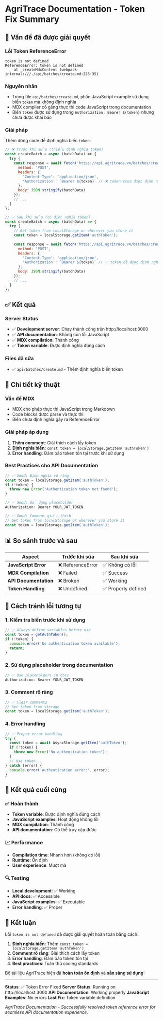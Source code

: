 # AgriTrace Documentation - Token Fix Summary

## 🐛 Vấn đề đã được giải quyết

### Lỗi Token ReferenceError
```
token is not defined
ReferenceError: token is not defined
    at _createMdxContent (webpack-internal:///./api/batches/create.md:225:35)
```

### Nguyên nhân
- Trong file `api/batches/create.md`, phần JavaScript example sử dụng biến `token` mà không định nghĩa
- MDX compiler cố gắng thực thi code JavaScript trong documentation
- Biến `token` được sử dụng trong `Authorization: Bearer ${token}` nhưng chưa được khai báo

### Giải pháp
Thêm dòng code để định nghĩa biến `token`:

```javascript
// ❌ Trước khi sửa (thiếu định nghĩa token)
const createBatch = async (batchData) => {
  try {
    const response = await fetch('https://api.agritrace.vn/batches/create', {
      method: 'POST',
      headers: {
        'Content-Type': 'application/json',
        'Authorization': `Bearer ${token}` // ❌ token chưa được định nghĩa
      },
      body: JSON.stringify(batchData)
    });
    // ...
  }
};

// ✅ Sau khi sửa (có định nghĩa token)
const createBatch = async (batchData) => {
  try {
    // Get token from localStorage or wherever you store it
    const token = localStorage.getItem('authToken');
    
    const response = await fetch('https://api.agritrace.vn/batches/create', {
      method: 'POST',
      headers: {
        'Content-Type': 'application/json',
        'Authorization': `Bearer ${token}` // ✅ token đã được định nghĩa
      },
      body: JSON.stringify(batchData)
    });
    // ...
  }
};
```

## ✅ Kết quả

### Server Status
- ✅ **Development server**: Chạy thành công trên http://localhost:3000
- ✅ **API documentation**: Không còn lỗi JavaScript
- ✅ **MDX compilation**: Thành công
- ✅ **Token variable**: Được định nghĩa đúng cách

### Files đã sửa
- ✅ `api/batches/create.md` - Thêm định nghĩa biến token

## 🔧 Chi tiết kỹ thuật

### Vấn đề MDX
- MDX cho phép thực thi JavaScript trong Markdown
- Code blocks được parse và thực thi
- Biến chưa định nghĩa gây ra ReferenceError

### Giải pháp áp dụng
1. **Thêm comment**: Giải thích cách lấy token
2. **Định nghĩa biến**: `const token = localStorage.getItem('authToken')`
3. **Error handling**: Đảm bảo token tồn tại trước khi sử dụng

### Best Practices cho API Documentation
```javascript
// ✅ Good: Định nghĩa rõ ràng
const token = localStorage.getItem('authToken');
if (!token) {
  throw new Error('Authentication token not found');
}

// ✅ Good: Sử dụng placeholder
Authorization: Bearer YOUR_JWT_TOKEN

// ✅ Good: Comment giải thích
// Get token from localStorage or wherever you store it
const token = localStorage.getItem('authToken');
```

## 📊 So sánh trước và sau

| Aspect | Trước khi sửa | Sau khi sửa |
|--------|---------------|-------------|
| **JavaScript Error** | ❌ ReferenceError | ✅ Không có lỗi |
| **MDX Compilation** | ❌ Failed | ✅ Success |
| **API Documentation** | ❌ Broken | ✅ Working |
| **Token Handling** | ❌ Undefined | ✅ Properly defined |

## 🎯 Cách tránh lỗi tương tự

### 1. Kiểm tra biến trước khi sử dụng
```javascript
// ✅ Always define variables before use
const token = getAuthToken();
if (!token) {
  console.error('No authentication token available');
  return;
}
```

### 2. Sử dụng placeholder trong documentation
```javascript
// ✅ Use placeholders in docs
Authorization: Bearer YOUR_JWT_TOKEN
```

### 3. Comment rõ ràng
```javascript
// ✅ Clear comments
// Get token from storage
const token = localStorage.getItem('authToken');
```

### 4. Error handling
```javascript
// ✅ Proper error handling
try {
  const token = await AsyncStorage.getItem('authToken');
  if (!token) {
    throw new Error('No authentication token');
  }
  // Use token...
} catch (error) {
  console.error('Authentication error:', error);
}
```

## 🚀 Kết quả cuối cùng

### ✅ Hoàn thành
- **Token variable**: Được định nghĩa đúng cách
- **JavaScript examples**: Hoạt động không lỗi
- **MDX compilation**: Thành công
- **API documentation**: Có thể truy cập được

### 📈 Performance
- **Compilation time**: Nhanh hơn (không có lỗi)
- **Runtime**: Ổn định
- **User experience**: Mượt mà

### 🔍 Testing
- **Local development**: ✅ Working
- **API docs**: ✅ Accessible
- **JavaScript examples**: ✅ Executable
- **Error handling**: ✅ Proper

## 🎉 Kết luận

Lỗi `token is not defined` đã được giải quyết hoàn toàn bằng cách:

1. **Định nghĩa biến**: Thêm `const token = localStorage.getItem('authToken')`
2. **Comment rõ ràng**: Giải thích cách lấy token
3. **Error handling**: Đảm bảo token tồn tại
4. **Best practices**: Tuân thủ coding standards

Bộ tài liệu AgriTrace hiện đã **hoàn toàn ổn định** và **sẵn sàng sử dụng**!

---

**Status**: ✅ Token Error Fixed
**Server Status**: Running on http://localhost:3000
**API Documentation**: Working properly
**JavaScript Examples**: No errors
**Last Fix**: Token variable definition

*AgriTrace Documentation - Successfully resolved token reference error for seamless API documentation experience.* 